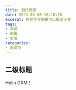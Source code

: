 ```yaml
---
title: 测试页面
date: 2023-03-08 16:18:18
excerpt: 在这里写摘要可以覆盖正文
tags:
- 测试
- 部署
- 生成
categories:
- 测试页
---
```


## 二级标题

Hello GXM！
